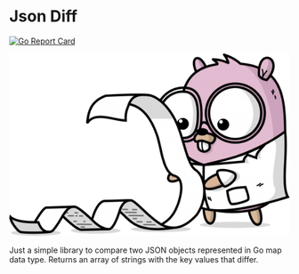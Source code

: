 # Json Diff

[![Go Report Card](https://goreportcard.com/badge/github.com/NeowayLabs/jsondiff)](https://goreportcard.com/report/github.com/NeowayLabs/jsondiff)

![Gopher image](img/gopher.png)

Just a simple library to compare two JSON objects represented in Go map data type. Returns an array of strings with the key values that differ.

